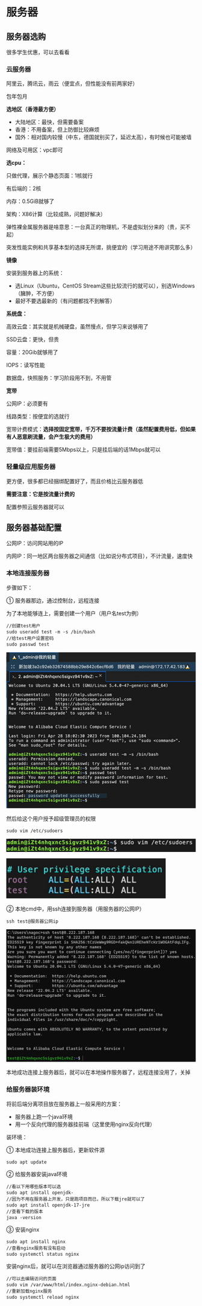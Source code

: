 # 服务器

## 服务器选购

很多学生优惠，可以去看看

### 云服务器

阿里云，腾讯云，雨云（便宜点，但性能没有前两家好）

包年包月

**选地区（香港最方便）**
* 大陆地区：最快，但需要备案
* 香港：不用备案，但上防御比较麻烦
* 国外：相对国内较慢（中东，德国就别买了，延迟太高），有时候也可能被墙

网络及可用区：vpc即可

**选cpu：**

只做代理，展示个静态页面：1核就行

有后端的：2核

内存：0.5GiB就够了

架构：X86计算（比较成熟，问题好解决）

弹性裸金属服务器是啥意思：一台真正的物理机，不是虚拟划分来的（贵，买不起）

突发性能实例和共享基本型的选择无所谓，挑便宜的（学习用途不用讲究那么多）

**镜像**

安装到服务器上的系统：

* 选Linux（Ubuntu，CentOS Stream这些比较流行的就可以），别选Windows（臃肿，不方便）
* 最好不要选最新的（有问题都找不到解答）

**系统盘：**

高效云盘：其实就是机械硬盘，虽然慢点，但学习来说够用了

SSD云盘：更快，但贵

容量：20Gib就够用了

IOPS：读写性能

数据盘，快照服务：学习阶段用不到，不用管

**宽带**

公网IP：必须要有

线路类型：按便宜的选就行

宽带计费模式：**选择按固定宽带，千万不要按流量计费（虽然配置费用低，但如果有人恶意刷流量，会产生极大的费用）**

宽带值：要挂前端需要5Mbps以上，只是挂后端的话1Mbps就可以


### 轻量级应用服务器

更方便，很多都已经捆绑配置好了，而且价格比云服务器低

**需要注意：它是按流量计费的**

配置参照云服务器就可以

## 服务器基础配置

公网IP：访问网站用的IP

内网IP：同一地区两台服务器之间通信（比如说分布式项目），不计流量，速度快

### 本地连接服务器

步骤如下：

① 服务器那边，通过控制台，远程连接

为了本地能够连上，需要创建一个用户（用户名test为例）

```
//创建test用户
sudo useradd test -m -s /bin/bash
//给test用户设置密码
sudo passwd test
```

![](img/%E8%BF%9C%E7%A8%8B%E8%BF%9E%E6%8E%A5%E5%88%9B%E5%BB%BA%E7%94%A8%E6%88%B7.png)

然后给这个用户授予超级管理员的权限

```
sudo vim /etc/sudoers
```

![](img/%E7%BC%96%E8%BE%91%E7%94%A8%E6%88%B7%E6%9D%83%E9%99%90.png)

![](img/%E4%B8%BAtest%E7%94%A8%E6%88%B7%E6%8E%88%E4%BA%88%E8%B6%85%E7%BA%A7%E7%AE%A1%E7%90%86%E5%91%98%E6%9D%83%E9%99%90.png)

② 本地cmd中，用ssh连接到服务器（用服务器的公网IP）

```
ssh test@服务器公网ip
```

![](img/%E6%9C%AC%E5%9C%B0%E9%80%9A%E8%BF%87ssh%E8%BF%9E%E6%8E%A5%E6%9C%8D%E5%8A%A1%E5%99%A8.png)

本地成功连接上服务器后，就可以在本地操作服务器了，远程连接没用了，关掉

### 给服务器装环境

将前后端分离项目放在服务器上一般采用的方案：

* 服务器上跑一个java环境
* 用一个反向代理的服务器挂前端（这里使用nginx反向代理）

装环境：

① 本地成功连接上服务器后，更新软件源

```
sudo apt update
```

② 给服务器安装java环境

```
//看以下用哪些版本可以选
sudo apt install openjdk-
//因为不用在服务器上开发，只是跑项目而已，所以下载jre就可以了
sudo apt install openjdk-17-jre
//查看下载的版本
java -version
```

③ 安装nginx

```
sudo apt install nginx
//查看nginx服务有没有启动
sudo systemctl status nginx
```

安装nginx后，就可以在浏览器通过服务器的公网ip访问到了

```
//可以去编辑访问的页面
sudo vim /var/www/html/index.nginx-debian.html
//重新加载nginx服务
sudo systemctl reload nginx
```




